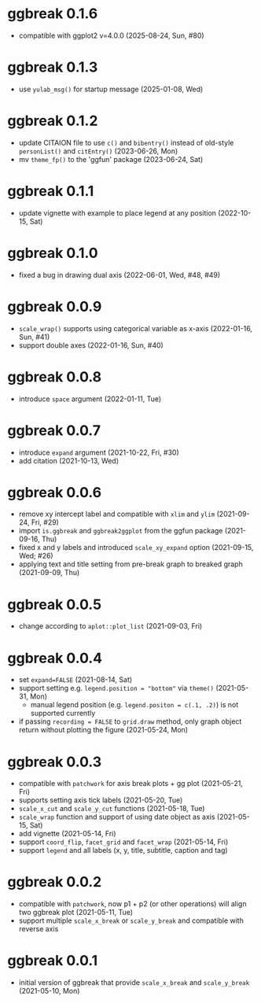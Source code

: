 # ggbreak 0.1.6

+ compatible with ggplot2 v=4.0.0 (2025-08-24, Sun, #80)

# ggbreak 0.1.3

+ use `yulab_msg()` for startup message (2025-01-08, Wed)

# ggbreak 0.1.2

+ update CITAION file to use `c()` and `bibentry()` instead of old-style `personList()` and `citEntry()` (2023-06-26, Mon) 
+ mv `theme_fp()` to the 'ggfun' package (2023-06-24, Sat)

# ggbreak 0.1.1

+ update vignette with example to place legend at any position (2022-10-15, Sat)

# ggbreak 0.1.0

+ fixed a bug in drawing dual axis (2022-06-01, Wed, #48, #49)

# ggbreak 0.0.9

+ `scale_wrap()` supports using categorical variable as x-axis (2022-01-16, Sun, #41)
+ support double axes (2022-01-16, Sun, #40)

# ggbreak 0.0.8

+ introduce `space` argument (2022-01-11, Tue)

# ggbreak 0.0.7

+ introduce `expand` argument (2021-10-22, Fri, #30)
+ add citation (2021-10-13, Wed)

# ggbreak 0.0.6

+ remove xy intercept label and compatible with `xlim` and `ylim` (2021-09-24, Fri, #29)
+ import `is.ggbreak` and `ggbreak2ggplot` from the ggfun package (2021-09-16, Thu)
+ fixed x and y labels and introduced `scale_xy_expand` option (2021-09-15, Wed; #26)
+ applying text and title setting from pre-break graph to breaked graph (2021-09-09, Thu)

# ggbreak 0.0.5

+ change according to `aplot::plot_list` (2021-09-03, Fri)

# ggbreak 0.0.4

+ set `expand=FALSE` (2021-08-14, Sat) 
+ support setting e.g. `legend.position = "bottom"` via `theme()` (2021-05-31, Mon)
    - manual legend position (e.g. `legend.positon = c(.1, .2)`) is not supported currently
+ if passing `recording = FALSE` to `grid.draw` method, only graph object return without plotting the figure (2021-05-24, Mon)
 
# ggbreak 0.0.3

+ compatible with `patchwork` for axis break plots + gg plot (2021-05-21, Fri)
+ supports setting axis tick labels (2021-05-20, Tue)
+ `scale_x_cut` and `scale_y_cut` functions (2021-05-18, Tue)
+ `scale_wrap` function and support of using date object as axis (2021-05-15, Sat)
+ add vignette (2021-05-14, Fri)
+ support `coord_flip`, `facet_grid` and `facet_wrap` (2021-05-14, Fri)
+ support `legend` and all labels (x, y, title, subtitle, caption and tag)

# ggbreak 0.0.2

+ compatible with `patchwork`, now p1 + p2 (or other operations) will align two ggbreak plot (2021-05-11, Tue)  
+ support multiple `scale_x_break` or `scale_y_break` and compatible with reverse axis 

# ggbreak 0.0.1

+ initial version of ggbreak that provide `scale_x_break` and `scale_y_break` (2021-05-10, Mon)

